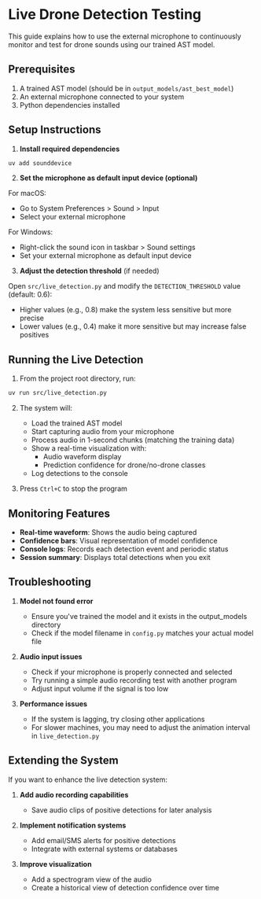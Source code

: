 # Live Drone Detection Testing

This guide explains how to use the external microphone to continuously monitor and test for drone sounds using our trained AST model.

## Prerequisites

1. A trained AST model (should be in `output_models/ast_best_model`)
2. An external microphone connected to your system
3. Python dependencies installed

## Setup Instructions

1. **Install required dependencies**

```bash
uv add sounddevice
```

2. **Set the microphone as default input device (optional)**

For macOS:
- Go to System Preferences > Sound > Input
- Select your external microphone

For Windows:
- Right-click the sound icon in taskbar > Sound settings
- Set your external microphone as default input device

3. **Adjust the detection threshold** (if needed)

Open `src/live_detection.py` and modify the `DETECTION_THRESHOLD` value (default: 0.6):
- Higher values (e.g., 0.8) make the system less sensitive but more precise
- Lower values (e.g., 0.4) make it more sensitive but may increase false positives

## Running the Live Detection

1. From the project root directory, run:

```bash
uv run src/live_detection.py
```

2. The system will:
   - Load the trained AST model
   - Start capturing audio from your microphone
   - Process audio in 1-second chunks (matching the training data)
   - Show a real-time visualization with:
     - Audio waveform display
     - Prediction confidence for drone/no-drone classes
   - Log detections to the console

3. Press `Ctrl+C` to stop the program

## Monitoring Features

- **Real-time waveform**: Shows the audio being captured
- **Confidence bars**: Visual representation of model confidence
- **Console logs**: Records each detection event and periodic status
- **Session summary**: Displays total detections when you exit

## Troubleshooting

1. **Model not found error**
   - Ensure you've trained the model and it exists in the output_models directory
   - Check if the model filename in `config.py` matches your actual model file

2. **Audio input issues**
   - Check if your microphone is properly connected and selected
   - Try running a simple audio recording test with another program
   - Adjust input volume if the signal is too low

3. **Performance issues**
   - If the system is lagging, try closing other applications
   - For slower machines, you may need to adjust the animation interval in `live_detection.py`

## Extending the System

If you want to enhance the live detection system:

1. **Add audio recording capabilities**
   - Save audio clips of positive detections for later analysis

2. **Implement notification systems**
   - Add email/SMS alerts for positive detections
   - Integrate with external systems or databases

3. **Improve visualization**
   - Add a spectrogram view of the audio
   - Create a historical view of detection confidence over time 